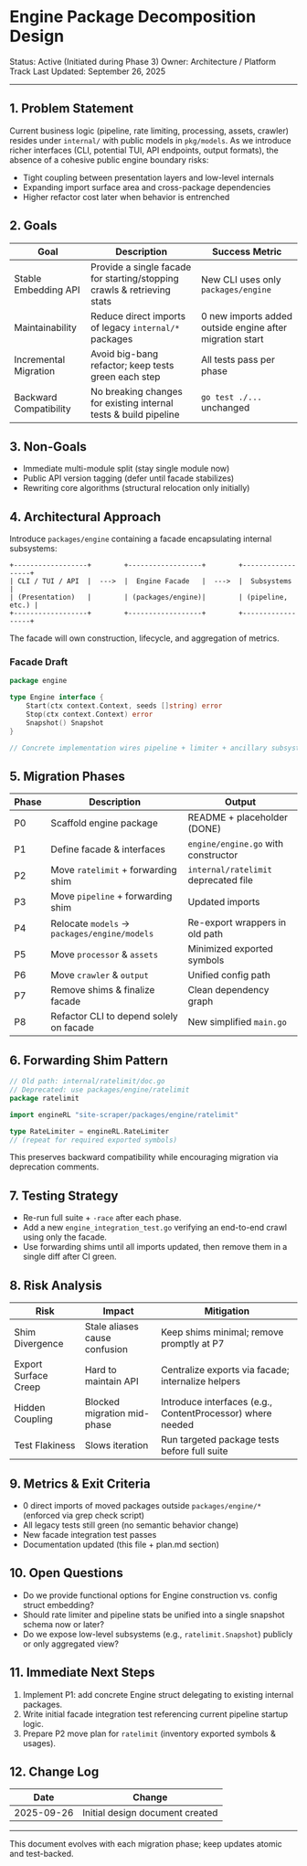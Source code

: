 # Engine Package Decomposition Design

Status: Active (Initiated during Phase 3)
Owner: Architecture / Platform Track
Last Updated: September 26, 2025

---

## 1. Problem Statement

Current business logic (pipeline, rate limiting, processing, assets, crawler) resides under `internal/` with public models in `pkg/models`. As we introduce richer interfaces (CLI, potential TUI, API endpoints, output formats), the absence of a cohesive public engine boundary risks:

- Tight coupling between presentation layers and low-level internals
- Expanding import surface area and cross-package dependencies
- Higher refactor cost later when behavior is entrenched

## 2. Goals

| Goal | Description | Success Metric |
|------|-------------|----------------|
| Stable Embedding API | Provide a single facade for starting/stopping crawls & retrieving stats | New CLI uses only `packages/engine` |
| Maintainability | Reduce direct imports of legacy `internal/*` packages | 0 new imports added outside engine after migration start |
| Incremental Migration | Avoid big-bang refactor; keep tests green each step | All tests pass per phase |
| Backward Compatibility | No breaking changes for existing internal tests & build pipeline | `go test ./...` unchanged |

## 3. Non-Goals

- Immediate multi-module split (stay single module now)
- Public API version tagging (defer until facade stabilizes)
- Rewriting core algorithms (structural relocation only initially)

## 4. Architectural Approach

Introduce `packages/engine` containing a facade encapsulating internal subsystems:

```
+------------------+        +------------------+        +------------------+
| CLI / TUI / API  |  --->  |  Engine Facade   |  --->  |  Subsystems      |
| (Presentation)   |        | (packages/engine)|        | (pipeline, etc.) |
+------------------+        +------------------+        +------------------+
```

The facade will own construction, lifecycle, and aggregation of metrics.

### Facade Draft

```go
package engine

type Engine interface {
    Start(ctx context.Context, seeds []string) error
    Stop(ctx context.Context) error
    Snapshot() Snapshot
}

// Concrete implementation wires pipeline + limiter + ancillary subsystems.
```

## 5. Migration Phases

| Phase | Description | Output |
|-------|-------------|--------|
| P0 | Scaffold engine package | README + placeholder (DONE) |
| P1 | Define facade & interfaces | `engine/engine.go` with constructor |
| P2 | Move `ratelimit` + forwarding shim | `internal/ratelimit` deprecated file |
| P3 | Move `pipeline` + forwarding shim | Updated imports |
| P4 | Relocate `models` → `packages/engine/models` | Re-export wrappers in old path |
| P5 | Move `processor` & `assets` | Minimized exported symbols |
| P6 | Move `crawler` & `output` | Unified config path |
| P7 | Remove shims & finalize facade | Clean dependency graph |
| P8 | Refactor CLI to depend solely on facade | New simplified `main.go` |

## 6. Forwarding Shim Pattern

```go
// Old path: internal/ratelimit/doc.go
// Deprecated: use packages/engine/ratelimit
package ratelimit

import engineRL "site-scraper/packages/engine/ratelimit"

type RateLimiter = engineRL.RateLimiter
// (repeat for required exported symbols)
```

This preserves backward compatibility while encouraging migration via deprecation comments.

## 7. Testing Strategy

- Re-run full suite + `-race` after each phase.
- Add a new `engine_integration_test.go` verifying an end-to-end crawl using only the facade.
- Use forwarding shims until all imports updated, then remove them in a single diff after CI green.

## 8. Risk Analysis

| Risk | Impact | Mitigation |
|------|--------|------------|
| Shim Divergence | Stale aliases cause confusion | Keep shims minimal; remove promptly at P7 |
| Export Surface Creep | Hard to maintain API | Centralize exports via facade; internalize helpers |
| Hidden Coupling | Blocked migration mid-phase | Introduce interfaces (e.g., ContentProcessor) where needed |
| Test Flakiness | Slows iteration | Run targeted package tests before full suite |

## 9. Metrics & Exit Criteria

- 0 direct imports of moved packages outside `packages/engine/*` (enforced via grep check script)
- All legacy tests still green (no semantic behavior change)
- New facade integration test passes
- Documentation updated (this file + plan.md section)

## 10. Open Questions

- Do we provide functional options for Engine construction vs. config struct embedding?
- Should rate limiter and pipeline stats be unified into a single snapshot schema now or later?
- Do we expose low-level subsystems (e.g., `ratelimit.Snapshot`) publicly or only aggregated view?

## 11. Immediate Next Steps

1. Implement P1: add concrete Engine struct delegating to existing internal packages.
2. Write initial facade integration test referencing current pipeline startup logic.
3. Prepare P2 move plan for `ratelimit` (inventory exported symbols & usages).

## 12. Change Log

| Date | Change |
|------|--------|
| 2025-09-26 | Initial design document created |

---

This document evolves with each migration phase; keep updates atomic and test-backed.
